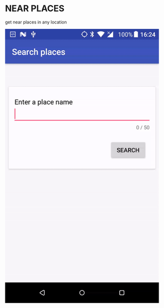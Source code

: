 # NEAR PLACES
get near places in any location 


![screencast](https://github.com/johneas/near_places/blob/master/screen_captures/near_places.gif)
